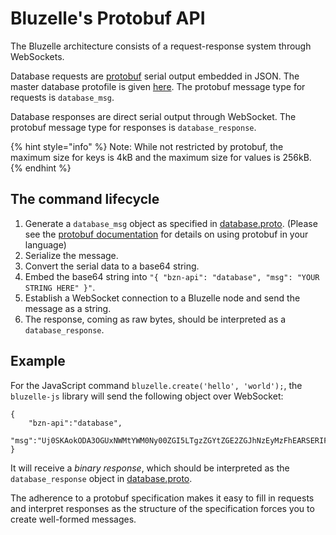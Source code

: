 # Bluzelle's Protobuf API

The Bluzelle architecture consists of a request-response system through WebSockets.

Database requests are [protobuf](https://github.com/google/protobuf) serial output embedded in JSON. The master database protofile is given [here](https://github.com/bluzelle/swarmDB/blob/devel/proto/database.proto). The protobuf message type for requests is `database_msg`.

Database responses are direct serial output through WebSocket. The protobuf message type for responses is `database_response`.

{% hint style="info" %}
Note: While not restricted by protobuf, the maximum size for keys is 4kB and the maximum size for values is 256kB.
{% endhint %}

## The command lifecycle

1. Generate a `database_msg` object as specified in [database.proto](https://github.com/bluzelle/swarmDB/blob/devel/proto/database.proto). \(Please see the [protobuf documentation](https://developers.google.com/protocol-buffers/) for details on using protobuf in your language\)
2. Serialize the message.
3. Convert the serial data to a base64 string.
4. Embed the base64 string into `"{ "bzn-api": "database", "msg": "YOUR STRING HERE" }"`.
5. Establish a WebSocket connection to a Bluzelle node and send the message as a string.
6. The response, coming as raw bytes, should be interpreted as a `database_response`.

## Example

For the JavaScript command `bluzelle.create('hello', 'world');`, the `bluzelle-js` library will send the following object over WebSocket:

```text
{
    "bzn-api":"database",
    "msg":"Uj0SKAokODA3OGUxNWMtYWM0Ny00ZGI5LTgzZGYtZGE2ZGJhNzEyMzFhEARSERIFaGVsbG8aCAEid29ybGQi"
}
```

It will receive a _binary response_, which should be interpreted as the `database_response` object in [database.proto](https://github.com/bluzelle/swarmDB/blob/devel/proto/database.proto).

The adherence to a protobuf specification makes it easy to fill in requests and interpret responses as the structure of the specification forces you to create well-formed messages. 

